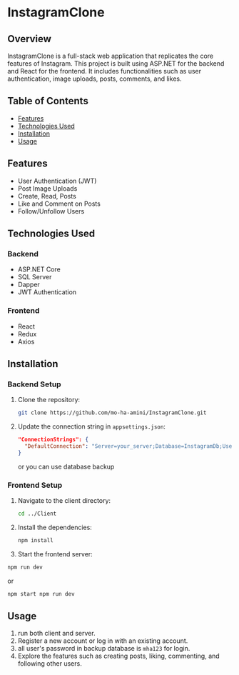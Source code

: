 
# InstagramClone

## Overview
InstagramClone is a full-stack web application that replicates the core features of Instagram. This project is built using ASP.NET for the backend and React for the frontend. It includes functionalities such as user authentication, image uploads, posts, comments, and likes.

## Table of Contents
- [Features](#features)
- [Technologies Used](#technologies-used)
- [Installation](#installation)
- [Usage](#usage)


## Features
- User Authentication (JWT)
- Post Image Uploads
- Create, Read,  Posts
- Like and Comment on Posts
- Follow/Unfollow Users

## Technologies Used
### Backend
- ASP.NET Core
- SQL Server
- Dapper
- JWT Authentication

### Frontend
- React
- Redux
- Axios

## Installation

### Backend Setup
1. Clone the repository:
   ```bash
   git clone https://github.com/mo-ha-amini/InstagramClone.git
   ```

2. Update the connection string in `appsettings.json`:
   ```json
   "ConnectionStrings": {
     "DefaultConnection": "Server=your_server;Database=InstagramDb;User Id=your_user;Password=your_password;"
   }
   ```
   or you can use database backup


### Frontend Setup
1. Navigate to the client directory:
   ```bash
   cd ../Client
   ```

2. Install the dependencies:
   ```bash
   npm install
   ```

3. Start the frontend server:
  ```bash
  npm run dev
   ```
  or
   ```bash
   npm start npm run dev
   ```
  

## Usage
1. run both client and server.
2. Register a new account or log in with an existing account.
3. all user's password in backup database is ```mha123``` for login. 
4. Explore the features such as creating posts, liking, commenting, and following other users.
